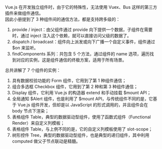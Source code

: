 Vue.js 在开发独立组件时，由于它的特殊性，无法使用 Vuex、Bus 这样的第三方插件来做组件通信。<br />因此小册提到了 3 种组件间的通信方法，都是支持跨多级的：

1. provide / inject：由父组件通过 provide 向下提供一个数据，子组件在需要时，通过 inject 注入这个依赖，就可以直接访问父级的数据了。
2. dispatch / broadcast：组件向上派发或向下广播一个自定义事件，组件通过 $on 来监听。
3. findComponents 系列：共包含 5 个方法，通过组件的 name 选项，遍历找到对应的实例，这是组件通信的终极方案，适用于所有场景。

总共讲解了 7 个组件的实例：

1. 具有数据校验功能的 Form 组件，它用到了第 1 种组件通信；
2. 组合多选框 Checkbox 组件，它用到了第 2 种和第 3 种组件通信；
3. Display 组件，它利用 Vue.js 的构造器 extend 和手动挂载 $mount API；
4. 全局通知 $Alert 组件，也是利用了 $mount API，与传统组件不同的是，它基于 Vue.js 组件开发，但却是以 JavaScript 的形式调用的，并且组件会在 body 节点下渲染；
5. 表格组件 Table，典型的数据驱动型组件，使用了函数式组件（Functional Render）来自定义列模板；
6. 表格组件 Table，与上例不同的是，它的自定义列模板使用了 slot-scope；
7. 树形控件 Tree，典型的数据驱动型组件，也是典型的递归组件，其中利用 computed 做父子节点联动是精髓。
